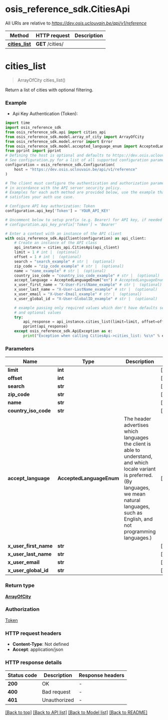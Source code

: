 # osis_reference_sdk.CitiesApi

All URIs are relative to *https://dev.osis.uclouvain.be/api/v1/reference*

Method | HTTP request | Description
------------- | ------------- | -------------
[**cities_list**](CitiesApi.md#cities_list) | **GET** /cities/ | 


# **cities_list**
> ArrayOfCity cities_list()



Return a list of cities with optional filtering.

### Example

* Api Key Authentication (Token):
```python
import time
import osis_reference_sdk
from osis_reference_sdk.api import cities_api
from osis_reference_sdk.model.array_of_city import ArrayOfCity
from osis_reference_sdk.model.error import Error
from osis_reference_sdk.model.accepted_language_enum import AcceptedLanguageEnum
from pprint import pprint
# Defining the host is optional and defaults to https://dev.osis.uclouvain.be/api/v1/reference
# See configuration.py for a list of all supported configuration parameters.
configuration = osis_reference_sdk.Configuration(
    host = "https://dev.osis.uclouvain.be/api/v1/reference"
)

# The client must configure the authentication and authorization parameters
# in accordance with the API server security policy.
# Examples for each auth method are provided below, use the example that
# satisfies your auth use case.

# Configure API key authorization: Token
configuration.api_key['Token'] = 'YOUR_API_KEY'

# Uncomment below to setup prefix (e.g. Bearer) for API key, if needed
# configuration.api_key_prefix['Token'] = 'Bearer'

# Enter a context with an instance of the API client
with osis_reference_sdk.ApiClient(configuration) as api_client:
    # Create an instance of the API class
    api_instance = cities_api.CitiesApi(api_client)
    limit = 1 # int |  (optional)
    offset = 1 # int |  (optional)
    search = "search_example" # str |  (optional)
    zip_code = "zip_code_example" # str |  (optional)
    name = "name_example" # str |  (optional)
    country_iso_code = "country_iso_code_example" # str |  (optional)
    accept_language = AcceptedLanguageEnum("en") # AcceptedLanguageEnum | The header advertises which languages the client is able to understand, and which locale variant is preferred. (By languages, we mean natural languages, such as English, and not programming languages.)  (optional)
    x_user_first_name = "X-User-FirstName_example" # str |  (optional)
    x_user_last_name = "X-User-LastName_example" # str |  (optional)
    x_user_email = "X-User-Email_example" # str |  (optional)
    x_user_global_id = "X-User-GlobalID_example" # str |  (optional)

    # example passing only required values which don't have defaults set
    # and optional values
    try:
        api_response = api_instance.cities_list(limit=limit, offset=offset, search=search, zip_code=zip_code, name=name, country_iso_code=country_iso_code, accept_language=accept_language, x_user_first_name=x_user_first_name, x_user_last_name=x_user_last_name, x_user_email=x_user_email, x_user_global_id=x_user_global_id)
        pprint(api_response)
    except osis_reference_sdk.ApiException as e:
        print("Exception when calling CitiesApi->cities_list: %s\n" % e)
```


### Parameters

Name | Type | Description  | Notes
------------- | ------------- | ------------- | -------------
 **limit** | **int**|  | [optional]
 **offset** | **int**|  | [optional]
 **search** | **str**|  | [optional]
 **zip_code** | **str**|  | [optional]
 **name** | **str**|  | [optional]
 **country_iso_code** | **str**|  | [optional]
 **accept_language** | **AcceptedLanguageEnum**| The header advertises which languages the client is able to understand, and which locale variant is preferred. (By languages, we mean natural languages, such as English, and not programming languages.)  | [optional]
 **x_user_first_name** | **str**|  | [optional]
 **x_user_last_name** | **str**|  | [optional]
 **x_user_email** | **str**|  | [optional]
 **x_user_global_id** | **str**|  | [optional]

### Return type

[**ArrayOfCity**](ArrayOfCity.md)

### Authorization

[Token](../README.md#Token)

### HTTP request headers

 - **Content-Type**: Not defined
 - **Accept**: application/json


### HTTP response details
| Status code | Description | Response headers |
|-------------|-------------|------------------|
**200** | OK |  -  |
**400** | Bad request |  -  |
**401** | Unauthorized |  -  |

[[Back to top]](#) [[Back to API list]](../README.md#documentation-for-api-endpoints) [[Back to Model list]](../README.md#documentation-for-models) [[Back to README]](../README.md)


